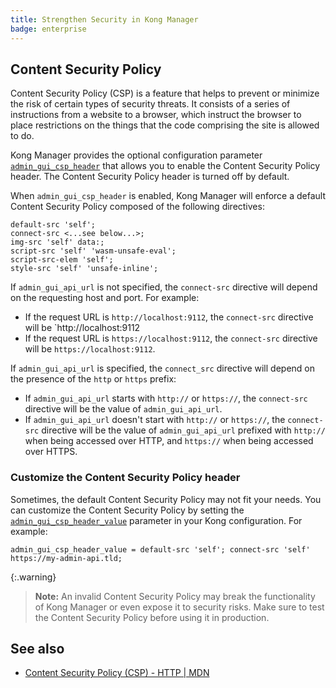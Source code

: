 ```yaml
---
title: Strengthen Security in Kong Manager
badge: enterprise
---
```



## Content Security Policy

Content Security Policy (CSP) is a feature that helps to prevent or minimize the risk of certain types of security threats. It consists of a series of instructions from a website to a browser, which instruct the browser to place restrictions on the things that the code comprising the site is allowed to do.

Kong Manager provides the optional configuration parameter [`admin_gui_csp_header`] that allows you to enable the Content Security Policy header. The Content Security Policy header is turned off by default.

When `admin_gui_csp_header` is enabled, Kong Manager will enforce a default Content Security Policy composed of the following directives:

```
default-src 'self';
connect-src <...see below...>;
img-src 'self' data:;
script-src 'self' 'wasm-unsafe-eval';
script-src-elem 'self';
style-src 'self' 'unsafe-inline';
```

If `admin_gui_api_url` is not specified, the `connect-src` directive will depend on the requesting host and port. For example:
  * If the request URL is `http://localhost:9112`, the `connect-src` directive will be `http://localhost:9112
  * If the request URL is `https://localhost:9112`, the `connect-src` directive will be `https://localhost:9112`.

If `admin_gui_api_url` is specified, the `connect_src` directive will depend on the presence of the `http` or `https` prefix:
* If `admin_gui_api_url` starts with `http://` or `https://`, the `connect-src` directive will be the value of `admin_gui_api_url`. 
*  If `admin_gui_api_url` doesn't start with `http://` or `https://`, the `connect-src` directive will be the value of `admin_gui_api_url` prefixed with `http://` when being accessed over HTTP, and `https://` when being accessed over HTTPS.

### Customize the Content Security Policy header

Sometimes, the default Content Security Policy may not fit your needs. You can customize the Content Security Policy by setting the [`admin_gui_csp_header_value`] parameter in your Kong configuration. For example:

```
admin_gui_csp_header_value = default-src 'self'; connect-src 'self' https://my-admin-api.tld;
```

{:.warning}
> **Note:** An invalid Content Security Policy may break the functionality of Kong Manager or even expose it to security risks. Make sure to test the Content Security Policy before using it in production.

## See also

* [Content Security Policy (CSP) - HTTP \| MDN](https://developer.mozilla.org/en-US/docs/Web/HTTP/CSP)

[`admin_gui_api_url`]: /gateway/{{page.release}}/reference/configuration/#admin_gui_api_url
[`admin_gui_csp_header`]: /gateway/{{page.release}}/reference/configuration/#admin_gui_csp_header
[`admin_gui_csp_header_value`]: /gateway/{{page.release}}/reference/configuration/#admin_gui_csp_header_value

